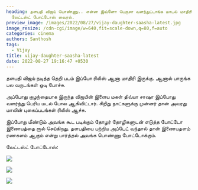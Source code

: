```yaml
---
heading: தளபதி விஜய் பொண்ணு.. என்ன இவ்ளோ பெருசா வளந்துட்டாங்க மாடல் மாதிரி..
  லேட்டஸ்ட் போட்டோஸ் வைரல்.
preview_image: /images/2022/08/27/vijay-daughter-saasha-latest.jpg
image_resize: /cdn-cgi/image/w=640,fit=scale-down,q=80,f=auto
categories: cinema
authors: Santhosh
tags:
  - Vijay
title: vijay-daughter-saasha-latest
date: 2022-08-27 19:16:47 +0530
---
```

தளபதி விஜய் நடித்த தெறி படம் இப்போ ரிலீஸ் ஆனா மாதிரி இருக்கு. ஆனால் பாருங்க பல வருடங்கள் ஓடி போச்சு.

அப்போது குழந்தையாக இருந்த விஜயின் இளைய மகள் திவ்யா சாஷா இப்போது வளர்ந்து பெரிய மடல் போல ஆகிவிட்டார். சிறிது நாட்களுக்கு முன்னர் தான் அவரது மாலின் புகைப்படங்கள் ரிலீஸ் ஆச்சு.

இப்போது மீண்டும் அவங்க கூட படிக்கும் தோழர் தோழிகளுடன் எடுத்த போட்டோ இணையத்தை ரூல் செய்கிறது. தளபதியை பற்றிய அப்டேட் வந்தால் தான் இணையதளம் ரணகளம் ஆகும் என்று பார்த்தல் அவங்க பொண்ணு போட்டோக்கும்.

லேட்டஸ்ட் போட்டோஸ்:

![](/images/2022/08/27/vijay-daughter-saasha-latest-1.webp)

![](/images/2022/08/27/vijay-daughter-saasha-latest-2.webp)

![](/images/2022/08/27/vijay-daughter-saasha-latest-3.jpg)